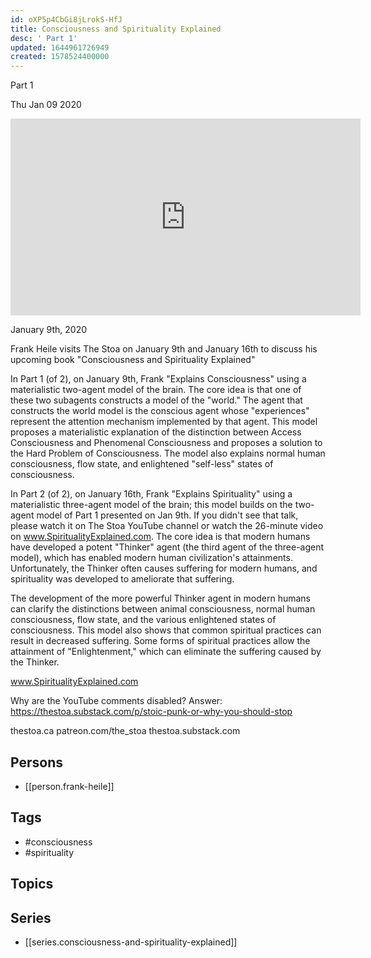 ```yaml
---
id: oXP5p4CbGi8jLrokS-HfJ
title: Consciousness and Spirituality Explained
desc: ' Part 1'
updated: 1644961726949
created: 1578524400000
---
```



 Part 1

Thu Jan 09 2020

<iframe width="560" height="315" src="https://www.youtube.com/embed/fW98QH4WxX4" title="Consciousness and Spirituality Explained: Part 1 w/ Frank Heile" frameborder="0" allow="accelerometer; autoplay; clipboard-write; encrypted-media; gyroscope; picture-in-picture" allowfullscreen ></iframe>

January 9th, 2020

Frank Heile visits The Stoa on January 9th and January 16th to discuss his upcoming book "Consciousness and Spirituality Explained"

In Part 1 (of 2), on January 9th, Frank "Explains Consciousness" using a materialistic two-agent model of the brain. The core idea is that one of these two subagents constructs a model of the "world." The agent that constructs the world model is the conscious agent whose "experiences" represent the attention mechanism implemented by that agent. This model proposes a materialistic explanation of the distinction between Access Consciousness and Phenomenal Consciousness and proposes a solution to the Hard Problem of Consciousness. The model also explains normal human consciousness, flow state, and enlightened "self-less" states of consciousness.

In Part 2 (of 2), on January 16th, Frank "Explains Spirituality" using a materialistic three-agent model of the brain; this model builds on the two-agent model of Part 1 presented on Jan 9th. If you didn't see that talk, please watch it on The Stoa YouTube channel or watch the 26-minute video on www.SpiritualityExplained.com. The core idea is that modern humans have developed a potent "Thinker" agent (the third agent of the three-agent model), which has enabled modern human civilization's attainments. Unfortunately, the Thinker often causes suffering for modern humans, and spirituality was developed to ameliorate that suffering.

The development of the more powerful Thinker agent in modern humans can clarify the distinctions between animal consciousness, normal human consciousness, flow state, and the various enlightened states of consciousness. This model also shows that common spiritual practices can result in decreased suffering. Some forms of spiritual practices allow the attainment of "Enlightenment," which can eliminate the suffering caused by the Thinker. 

www.SpiritualityExplained.com

Why are the YouTube comments disabled? Answer: https://thestoa.substack.com/p/stoic-punk-or-why-you-should-stop

thestoa.ca
patreon.com/the_stoa
thestoa.substack.com

## Persons

- [[person.frank-heile]]

## Tags

- #consciousness
- #spirituality

## Topics



## Series

- [[series.consciousness-and-spirituality-explained]]

